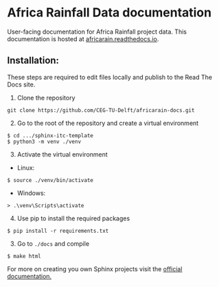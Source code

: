 # Africa Rainfall Data documentation 

User-facing documentation for Africa Rainfall project data. This documentation is hosted at [africarain.readthedocs.io](https://africarain.readthedocs.io/en/latest/).

## Installation:
These steps are required to edit files locally and publish to the Read The Docs site.

1. Clone the repository

``` shell
git clone https://github.com/CEG-TU-Delft/africarain-docs.git
```

2. Go to the root of the repository and create a virtual environment

``` shell
$ cd .../sphinx-itc-template
$ python3 -m venv ./venv
```

3. Activate the virtual environment

* Linux:

``` shell
$ source ./venv/bin/activate
```

* Windows:

```shell
> .\venv\Scripts\activate
```

4. Use pip to install the required packages

``` shell
$ pip install -r requirements.txt
```

3. Go to `./docs` and compile

``` shell
$ make html
```

For more on creating you own Sphinx projects visit the [official documentation.](https://docs.readthedocs.io/en/stable/intro/getting-started-with-sphinx.html)
